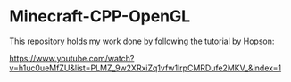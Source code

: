 # Minecraft-CPP-OpenGL

This repository holds my work done by following the tutorial by Hopson:

https://www.youtube.com/watch?v=h1uc0ueMfZU&list=PLMZ_9w2XRxiZq1vfw1lrpCMRDufe2MKV_&index=1
